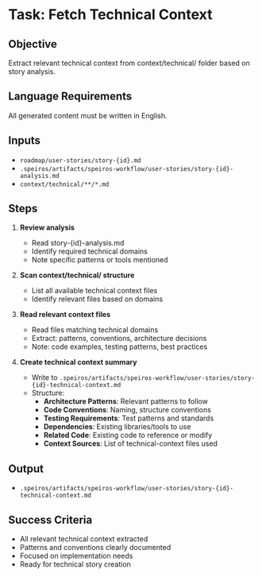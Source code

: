 # Task: Fetch Technical Context

## Objective

Extract relevant technical context from context/technical/ folder based on story analysis.

## Language Requirements

All generated content must be written in English.

## Inputs

- `roadmap/user-stories/story-{id}.md`
- `.speiros/artifacts/speiros-workflow/user-stories/story-{id}-analysis.md`
- `context/technical/**/*.md`

## Steps

1. **Review analysis**
   - Read story-{id}-analysis.md
   - Identify required technical domains
   - Note specific patterns or tools mentioned

2. **Scan context/technical/ structure**
   - List all available technical context files
   - Identify relevant files based on domains

3. **Read relevant context files**
   - Read files matching technical domains
   - Extract: patterns, conventions, architecture decisions
   - Note: code examples, testing patterns, best practices

4. **Create technical context summary**
   - Write to `.speiros/artifacts/speiros-workflow/user-stories/story-{id}-technical-context.md`
   - Structure:
     - **Architecture Patterns**: Relevant patterns to follow
     - **Code Conventions**: Naming, structure conventions
     - **Testing Requirements**: Test patterns and standards
     - **Dependencies**: Existing libraries/tools to use
     - **Related Code**: Existing code to reference or modify
     - **Context Sources**: List of technical-context files used

## Output

- `.speiros/artifacts/speiros-workflow/user-stories/story-{id}-technical-context.md`

## Success Criteria

- All relevant technical context extracted
- Patterns and conventions clearly documented
- Focused on implementation needs
- Ready for technical story creation
